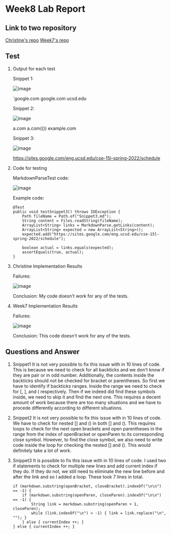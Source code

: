 # Week8 Lab Report
## Link to two repository
[Christine's repo](https://github.com/chw081/markdown-parser)
[Week7's repo](https://github.com/charvishukla/markdown_parser_2)
## Test
1. Output for each test

    Snippet 1: 

    ![image](Snippet1Prev.jpeg)

    `google.com google.com ucsd.edu
    
    Snippet 2:

    ![image](Snippet2Prev.jpeg)

    a.com a.com(()) example.com

    Snippet 3:

    ![image](Snippet3Prev.jpeg)

    https://sites.google.com/eng.ucsd.edu/cse-15l-spring-2022/schedule

2. Code for testing

    MarkdownParseTest code:

    ![image](CodeTestSnippets.jpeg)

    Example code:
    ```
    @Test
    public void testSnippet3() throws IOException {
        Path fileName = Path.of("Snippet3.md");
        String content = Files.readString(fileName);
        ArrayList<String> links = MarkdownParse.getLinks(content);
        ArrayList<String> expected = new ArrayList<String>();
        expected.add("https://sites.google.com/eng.ucsd.edu/cse-15l-spring-2022/schedule");

        boolean actual = links.equals(expected);
        assertEquals(true, actual);
    }
    ```

3. Christine Implementation Results

    Failures:

    ![image](SnippetsForMy.jpeg)

    Conclusion:
    My code doesn't work for any of the tests.

4. Week7 Implementation Results

    Failures:
    
    ![image](SnippetsForWeek7.jpeg)

    Conclusion:
    This code doesn't work for any of the tests.

## Questions and Answer

1. Snippet1
    It is not very possible to fix this issue with in 10 lines of code. This is because we need to check for all backticks and we don't know if they are pair or in odd number. Additionally, the contents inside the backticks should not be checked for bracket or parentheses. So first we have to identify if backticks ranges. Inside the range we need to check for [, ], and ( respectively. Then if we indeed did find these symbols inside, we need to skip it and find the next one. This requires a decent amount of work because there are too many situations and we have to procede differently according to different situations.
2. Snippet2
    It is not very possible to fix this issue with in 10 lines of code. We have to check for nested [] and () in both [] and (). This requires loops to check for the next open brackets and open parentheses in the range from the index of openBracket or openParen to its corresponding close symbol. However, to find the close symbol, we also need to write code inside the loop for checking the nested [] and (). This would definitely take a lot of work.
3. Snippet3
    It is possible to fix this issue with in 10 lines of code. I used two if statements to check for multiple new lines and add current index if they do. If they do not, we still need to eliminate the new line before and after the link and so I added a loop. These took 7 lines in total.

    ```
    if (markdown.substring(openBracket, closeBracket).indexOf("\n\n") == -1) {
        if (markdown.substring(openParen, closeParen).indexOf("\n\n") == -1) {
            String link = markdown.substring(openParen + 1, closeParen);
            while (link.indexOf("\n") > -1) { link = link.replace("\n", ""); }
        } else { currentIndex ++; }
    } else { currentIndex ++; }
    ```